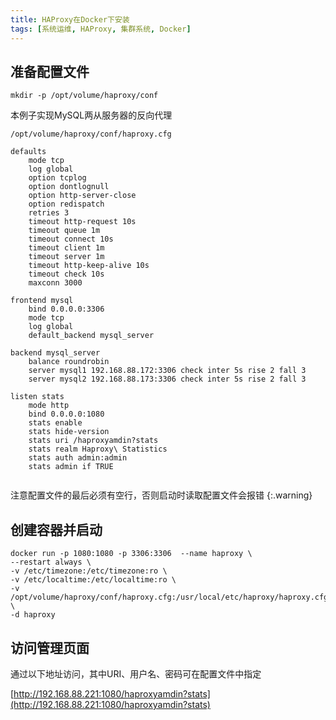 ```yaml
---
title: HAProxy在Docker下安装
tags: [系统运维, HAProxy, 集群系统, Docker]
---
```


## 准备配置文件

```shell
mkdir -p /opt/volume/haproxy/conf
```

本例子实现MySQL两从服务器的反向代理

`/opt/volume/haproxy/conf/haproxy.cfg`
```
defaults
    mode tcp
    log global
    option tcplog
    option dontlognull
    option http-server-close
    option redispatch
    retries 3
    timeout http-request 10s
    timeout queue 1m
    timeout connect 10s
    timeout client 1m
    timeout server 1m
    timeout http-keep-alive 10s
    timeout check 10s
    maxconn 3000
    
frontend mysql
    bind 0.0.0.0:3306
    mode tcp
    log global
    default_backend mysql_server
    
backend mysql_server
    balance roundrobin
    server mysql1 192.168.88.172:3306 check inter 5s rise 2 fall 3
    server mysql2 192.168.88.173:3306 check inter 5s rise 2 fall 3
    
listen stats
    mode http
    bind 0.0.0.0:1080
    stats enable
    stats hide-version
    stats uri /haproxyamdin?stats
    stats realm Haproxy\ Statistics
    stats auth admin:admin
    stats admin if TRUE
    
```

注意配置文件的最后必须有空行，否则启动时读取配置文件会报错
{:.warning}

## 创建容器并启动

```shell
docker run -p 1080:1080 -p 3306:3306  --name haproxy \
--restart always \
-v /etc/timezone:/etc/timezone:ro \
-v /etc/localtime:/etc/localtime:ro \
-v /opt/volume/haproxy/conf/haproxy.cfg:/usr/local/etc/haproxy/haproxy.cfg \
-d haproxy
```

## 访问管理页面

通过以下地址访问，其中URI、用户名、密码可在配置文件中指定

[http://192.168.88.221:1080/haproxyamdin?stats](http://192.168.88.221:1080/haproxyamdin?stats)